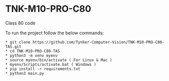# TNK-M10-PRO-C80

Class 80 code

To run the project follow the below commands:

```
* git clone https://github.com/Tynker-Computer-Vision/TNK-M10-PRO-C80-TAS.git
* cd TNK-M10-PRO-C80-TAS
* python3 -m venv myenv
* source myenv/bin/activate ( For Linux & Mac )
* myenv/Scripts/activate.bat ( Windows )
* pip install -r requirements.txt
* python3 main.py
```
